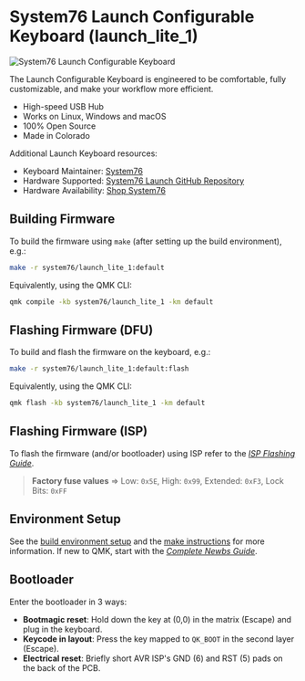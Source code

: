 # System76 Launch Configurable Keyboard (launch_lite_1)

![System76 Launch Configurable Keyboard](https://images.prismic.io/system76/b71307ac-dae6-4863-b7ca-804cd61c7ef8_launch_overhead.png?auto=compress,format&w=750)

The Launch Configurable Keyboard is engineered to be comfortable, fully customizable, and make your workflow more efficient.

- High-speed USB Hub
- Works on Linux, Windows and macOS
- 100% Open Source
- Made in Colorado

Additional Launch Keyboard resources:

- Keyboard Maintainer: [System76](https://github.com/system76)
- Hardware Supported: [System76 Launch GitHub Repository](https://github.com/system76/launch)
- Hardware Availability: [Shop System76](https://system76.com/accessories/launch)

## Building Firmware

To build the firmware using `make` (after setting up the build environment), e.g.:

```bash
make -r system76/launch_lite_1:default
```

Equivalently, using the QMK CLI:

```bash
qmk compile -kb system76/launch_lite_1 -km default
```

## Flashing Firmware (DFU)

To build and flash the firmware on the keyboard, e.g.:

```bash
make -r system76/launch_lite_1:default:flash
```

Equivalently, using the QMK CLI:

```bash
qmk flash -kb system76/launch_lite_1 -km default
```

## Flashing Firmware (ISP)

To flash the firmware (and/or bootloader) using ISP refer to the [_ISP Flashing Guide_](https://docs.qmk.fm/#/isp_flashing_guide).

> **Factory fuse values** => Low: `0x5E`, High: `0x99`, Extended: `0xF3`, Lock Bits: `0xFF`

## Environment Setup

See the [build environment setup](https://docs.qmk.fm/#/getting_started_build_tools) and the [make instructions](https://docs.qmk.fm/#/getting_started_make_guide) for more information. If new to QMK, start with the [_Complete Newbs Guide_](https://docs.qmk.fm/#/newbs).

## Bootloader

Enter the bootloader in 3 ways:

- **Bootmagic reset**: Hold down the key at (0,0) in the matrix (Escape) and plug in the keyboard.
- **Keycode in layout**: Press the key mapped to `QK_BOOT` in the second layer (Escape).
- **Electrical reset**: Briefly short AVR ISP's GND (6) and RST (5) pads on the back of the PCB.
